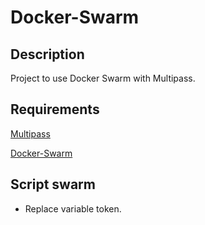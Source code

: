 # Docker-Swarm

## Description
Project to use Docker Swarm with Multipass.

## Requirements

[Multipass](https://multipass.run/docs/installing-on-macos)

[Docker-Swarm](https://docs.docker.com/engine/swarm/swarm-tutorial/)

## Script swarm

- Replace variable token. 